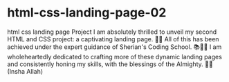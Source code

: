 # html-css-landing-page-02
html css landing page Project 
I am absolutely thrilled to unveil my second HTML and CSS project: a captivating landing page. 🎉✨ All of this has been achieved under the expert guidance of Sherian's Coding School. 📚👨‍💻 I am wholeheartedly dedicated to crafting more of these dynamic landing pages and consistently honing my skills, with the blessings of the Almighty. 🙏🌟 (Insha Allah)
